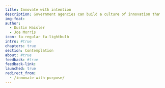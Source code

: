 ```yaml
---
title: Innovate with intention
description: Government agencies can build a culture of innovation that survives organizational challenges and drives long-term results. Innovation starts with having the right foundation for sustainable, purpose-aligned programs.
img-feat: 
author: 
  - Dustin Haisler
  - Joe Morris
icon: fa-regular fa-lightbulb
intro: #true
chapters: true
section: Contemplation
about: #true
feedback: #true
feedback-link: 
launched: true
redirect_from:
  - /innovate-with-purpose/
---
```


